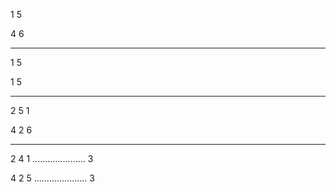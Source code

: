1  5

4  6

---

1  5

1  5

---


2   5   1

4   2   6

---

2   4   1    ..................... 3

4   2   5    ..................... 3

